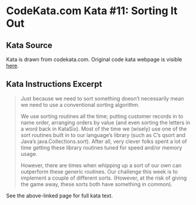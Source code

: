 # CodeKata.com Kata #11: Sorting It Out

## Kata Source

Kata is drawn from codekata.com. Original code kata webpage is visible
[here](http://codekata.com/kata/kata11-sorting-it-out/).

## Kata Instructions Excerpt

> Just because we need to sort something doesn’t necessarily mean we need to
> use a conventional sorting algorithm.
>
> We use sorting routines all the time; putting customer records in to name
> order, arranging orders by value (and even sorting the letters in a word
> back in KataSix). Most of the time we (wisely) use one of the sort routines
> built in to our language’s library (such as C’s qsort and Java’s
> java.Collections.sort). After all, very clever folks spent a lot of time
> getting these library routines tuned for speed and/or memory usage.
>
> However, there are times when whipping up a sort of our own can outperform
> these generic routines. Our challenge this week is to implement a couple of
> different sorts. (However, at the risk of giving the game away, these sorts
> both have something in common).

See the above-linked page for full kata text.
